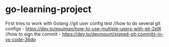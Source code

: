 # go-learning-project
First tries to work with Golang
//git user config test
//how to do several git configs - https://dev.to/equiman/how-to-use-multiple-users-with-git-2e9l
//how to sign the commit - https://dev.to/devmount/signed-git-commits-in-vs-code-36do
